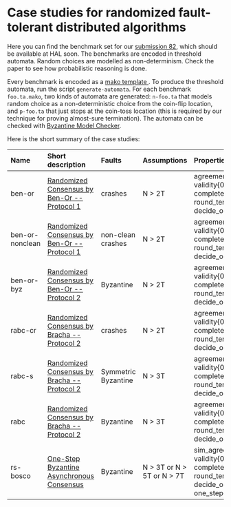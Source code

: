 Case studies for randomized fault-tolerant distributed algorithms
=========================

Here you can find the benchmark set for our [submission
82](https://hal.inria.fr/hal-01925533), which should be available at HAL soon.
The benchmarks are encoded in threshold automata. Random choices are modelled
as non-determinism. Check the paper to see how probabilistic reasoning is done.

Every benchmark is encoded as a [mako template ](https://makotemplates.org/).
To produce the threshold automata, run the script `generate-automata`.  For
each benchmark `foo.ta.mako`, two kinds of automata are generated: `n-foo.ta`
that models random choice as a non-deterministic choice from the coin-flip
location, and `p-foo.ta` that just stops at the coin-toss location (this is
required by our technique for proving almost-sure termination). The automata
can be checked with [Byzantine Model Checker](https://forsyte.at/software/bymc).


Here is the short summary of the case studies:

 Name      | Short description      | Faults | Assumptions | Properties
 :---------|:-----------------------|:-------|:------------|:--------------
 ben-or | [Randomized Consensus by Ben-Or -- Protocol 1](https://dl.acm.org/citation.cfm?id=806707) | crashes    | N > 2T | agreement{0,1}, validity{0,1}, completeness{0,1}, round_term, decide_or_flip
 ben-or-nonclean | [Randomized Consensus by Ben-Or -- Protocol 1](https://dl.acm.org/citation.cfm?id=806707) | non-clean crashes    | N > 2T | agreement{0,1}, validity{0,1}, completeness{0,1}, round_term, decide_or_flip
 ben-or-byz | [Randomized Consensus by Ben-Or -- Protocol 2](https://dl.acm.org/citation.cfm?id=806707) | Byzantine    | N > 2T | agreement{0,1}, validity{0,1}, completeness{0,1}, round_term, decide_or_flip
 rabc-cr | [Randomized Consensus by Bracha -- Protocol 2](https://core.ac.uk/download/pdf/82523202.pdf) | crashes    | N > 2T | agreement{0,1}, validity{0,1}, completeness{0,1}, round_term, decide_or_flip
 rabc-s | [Randomized Consensus by Bracha -- Protocol 2](https://core.ac.uk/download/pdf/82523202.pdf) | Symmetric Byzantine    | N > 3T | agreement{0,1}, validity{0,1}, completeness{0,1}, round_term, decide_or_flip
 rabc | [Randomized Consensus by Bracha -- Protocol 2](https://core.ac.uk/download/pdf/82523202.pdf) | Byzantine    | N > 3T | agreement{0,1}, validity{0,1}, completeness{0,1}, round_term, decide_or_flip
 rs-bosco | [One-Step Byzantine Asynchronous Consensus](http://link.springer.com/chapter/10.1007/978-3-540-87779-0_30) | Byzantine    | N > 3T or N > 5T or N > 7T | sim_agreement, validity{0,1}, completeness{0,1}, round_term, decide_or_flip, one_step{0, 1}


